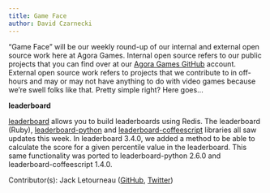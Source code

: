 ```yaml
---
title: Game Face
author: David Czarnecki
---
```

“Game Face” will be our weekly round-up of our internal and external open source work here at Agora Games. Internal open source refers to our public projects that you can find over at our [Agora Games GitHub](https://github.com/agoragames/) account. External open source work refers to projects that we contribute to in off-hours and may or may not have anything to do with video games because we’re swell folks like that. Pretty simple right? Here goes…

 **leaderboard**

 [leaderboard](https://github.com/agoragames/leaderboard/) allows you to build leaderboards using Redis. The leaderboard (Ruby), [leaderboard-python](https://github.com/agoragames/leaderboard-python) and [leaderboard-coffeescript](https://github.com/agoragames/leaderboard-coffeescript) libraries all saw updates this week. In leaderboard 3.4.0, we added a method to be able to calculate the score for a given percentile value in the leaderboard. This same functionality was ported to leaderboard-python 2.6.0 and leaderboard-coffeescript 1.4.0.

 Contributor(s): Jack Letourneau ([GitHub](https://github.com/jletourneau/), [Twitter](https://twitter.com/jlet))
